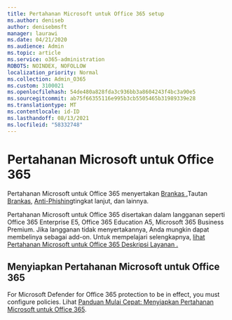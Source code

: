 ```yaml
---
title: Pertahanan Microsoft untuk Office 365 setup
ms.author: deniseb
author: denisebmsft
manager: laurawi
ms.date: 04/21/2020
ms.audience: Admin
ms.topic: article
ms.service: o365-administration
ROBOTS: NOINDEX, NOFOLLOW
localization_priority: Normal
ms.collection: Admin_O365
ms.custom: 3100021
ms.openlocfilehash: 54de480a828fda3c936bb3a8604243f4bc3a90e5
ms.sourcegitcommit: ab75f66355116e995b3cb5505465b31989339e28
ms.translationtype: MT
ms.contentlocale: id-ID
ms.lasthandoff: 08/13/2021
ms.locfileid: "58332748"
---
```

# <a name="microsoft-defender-for-office-365"></a>Pertahanan Microsoft untuk Office 365

Pertahanan Microsoft untuk Office 365 menyertakan [Brankas ,](https://docs.microsoft.com/microsoft-365/security/office-365-security/atp-safe-attachments)Tautan [Brankas](https://docs.microsoft.com/microsoft-365/security/office-365-security/atp-safe-links), [Anti-Phishing](https://docs.microsoft.com/microsoft-365/security/office-365-security/atp-anti-phishing)tingkat lanjut, dan lainnya. 

Pertahanan Microsoft untuk Office 365 disertakan dalam langganan seperti Office 365 Enterprise E5, Office 365 Education A5, Microsoft 365 Business Premium. Jika langganan tidak menyertakannya, Anda mungkin dapat membelinya sebagai add-on. Untuk mempelajari selengkapnya, [lihat Pertahanan Microsoft untuk Office 365 Deskripsi Layanan .](https://docs.microsoft.com/office365/servicedescriptions/office-365-advanced-threat-protection-service-description)

## <a name="set-up-microsoft-defender-for-office-365"></a>Menyiapkan Pertahanan Microsoft untuk Office 365

For Microsoft Defender for Office 365 protection to be in effect, you must configure policies. Lihat [Panduan Mulai Cepat: Menyiapkan Pertahanan Microsoft untuk Office 365](https://docs.microsoft.com/microsoft-365/security/office-365-security/office-365-atp).

